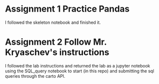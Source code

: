 # Assignment 1 Practice Pandas

I followed the skeleton notebook and finished it.

# Assignment 2 Follow Mr. Kryaschev's instructions

I followed the lab instructions and returned the lab as a jupyter notebook using the SQL_query notebook to start (in this repo) and submitting the sql queries through the carto API.